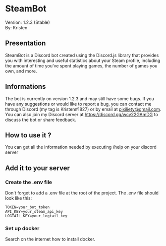 # SteamBot
Version: 1.2.3 (Stable)    
By: Kristen

## Presentation
SteamBot is a Discord bot created using the Discord.js library that provides you with interesting and useful statistics about your Steam profile, including the amount of time you've spent playing games, the number of games you own, and more.

## Informations
The bot is currently on version 1.2.3 and may still have some bugs. If you have any suggestions or would like to report a bug, you can contact me through Discord (my tag is Kristen#1827) or by email at pixilietv@gmail.com. You can also join my Discord server at https://discord.gg/wcy22GAmDG to discuss the bot or share feedback.  

## How to use it ?
You can get all the information needed by executing /help on your discord server

## Add it to your server
### Create the .env file
Don't forget to add a .env file at the root of the project.
The .env file should look like this:
```env
TOKEN=your_bot_token
API_KEY=your_steam_api_key
LOGTAIL_KEY=your_logtail_key
```

### Set up docker
Search on the internet how to install docker.
